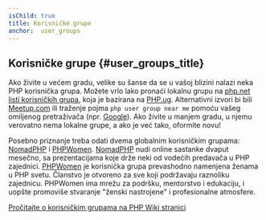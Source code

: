 ```yaml
---
isChild: true
title: Korisničke grupe
anchor:  user_groups
---
```


## Korisničke grupe {#user_groups_title}

Ako živite u većem gradu, velike su šanse da se u vašoj blizini nalazi neka PHP korisnička grupa.
Možete vrlo lako pronaći lokalnu grupu na [php.net listi korisničkih grupa][php-uglist], koja je
bazirana na [PHP.ug][php-ug]. Alternativni izvori bi bili [Meetup.com][meetup] ili traženje pojma
```php user group near me``` pomoću vašeg omiljenog pretraživača (npr. [Google][google]). Ako živite
u manjem gradu, u njemu verovatno nema lokalne grupe, a ako je već tako, oformite novu!

Posebno priznanje treba odati dvema globalnim korisničkim grupama: [NomadPHP] i [PHPWomen]. [NomadPHP]
nudi online sastanke dvaput mesečno, sa prezentacijama koje drže neki od vodećih predavača u PHP zajednici.
[PHPWomen] je korisnička grupa prevashodno namenjena ženama u PHP svetu. Članstvo je otvoreno za sve
koji podržavaju raznoliku zajednicu. PHPWomen ima mrežu za podršku, mentorstvo i edukaciju, i uopšte
promoviše stvaranje "ženski nastrojene" i profesionalne atmosfere.

[Pročitajte o korisničkim grupama na PHP Wiki stranici][php-wiki]

[google]: https://www.google.com/search?q=php+user+group+near+me
[meetup]: http://www.meetup.com/find/
[php-ug]: http://php.ug/
[NomadPHP]: https://nomadphp.com/
[PHPWomen]: http://phpwomen.org/
[php-wiki]: https://wiki.php.net/usergroups
[php-uglist]: http://php.net/ug.php
